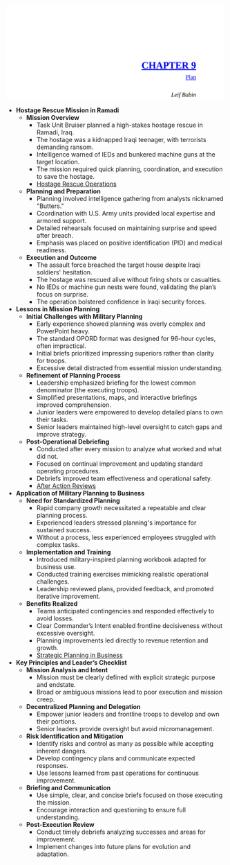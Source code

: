 ![EO-ch09-planning](EO-ch09-planning.best.png)

- **Hostage Rescue Mission in Ramadi**
  - **Mission Overview**
    - Task Unit Bruiser planned a high-stakes hostage rescue in Ramadi, Iraq.
    - The hostage was a kidnapped Iraqi teenager, with terrorists demanding ransom.
    - Intelligence warned of IEDs and bunkered machine guns at the target location.
    - The mission required quick planning, coordination, and execution to save the hostage.
    - [Hostage Rescue Operations](https://www.usni.org/magazines/proceedings/2005-06/high-risk-hostage-rescue)  
  - **Planning and Preparation**
    - Planning involved intelligence gathering from analysts nicknamed "Butters."
    - Coordination with U.S. Army units provided local expertise and armored support.
    - Detailed rehearsals focused on maintaining surprise and speed after breach.
    - Emphasis was placed on positive identification (PID) and medical readiness.
  - **Execution and Outcome**
    - The assault force breached the target house despite Iraqi soldiers' hesitation.
    - The hostage was rescued alive without firing shots or casualties.
    - No IEDs or machine gun nests were found, validating the plan’s focus on surprise.
    - The operation bolstered confidence in Iraqi security forces.
- **Lessons in Mission Planning**
  - **Initial Challenges with Military Planning**
    - Early experience showed planning was overly complex and PowerPoint heavy.
    - The standard OPORD format was designed for 96-hour cycles, often impractical.
    - Initial briefs prioritized impressing superiors rather than clarity for troops.
    - Excessive detail distracted from essential mission understanding.
  - **Refinement of Planning Process**
    - Leadership emphasized briefing for the lowest common denominator (the executing troops).
    - Simplified presentations, maps, and interactive briefings improved comprehension.
    - Junior leaders were empowered to develop detailed plans to own their tasks.
    - Senior leaders maintained high-level oversight to catch gaps and improve strategy.
  - **Post-Operational Debriefing**
    - Conducted after every mission to analyze what worked and what did not.
    - Focused on continual improvement and updating standard operating procedures.
    - Debriefs improved team effectiveness and operational safety.
    - [After Action Reviews](https://www.armyupress.army.mil/Journals/NCO-Journal/Archives/2015/April/After-Action-Review/)  
- **Application of Military Planning to Business**
  - **Need for Standardized Planning**
    - Rapid company growth necessitated a repeatable and clear planning process.
    - Experienced leaders stressed planning's importance for sustained success.
    - Without a process, less experienced employees struggled with complex tasks.
  - **Implementation and Training**
    - Introduced military-inspired planning workbook adapted for business use.
    - Conducted training exercises mimicking realistic operational challenges.
    - Leadership reviewed plans, provided feedback, and promoted iterative improvement.
  - **Benefits Realized**
    - Teams anticipated contingencies and responded effectively to avoid losses.
    - Clear Commander’s Intent enabled frontline decisiveness without excessive oversight.
    - Planning improvements led directly to revenue retention and growth.
    - [Strategic Planning in Business](https://hbr.org/2018/01/the-right-way-to-plan-for-the-future)  
- **Key Principles and Leader’s Checklist**
  - **Mission Analysis and Intent**
    - Mission must be clearly defined with explicit strategic purpose and endstate.
    - Broad or ambiguous missions lead to poor execution and mission creep.
  - **Decentralized Planning and Delegation**
    - Empower junior leaders and frontline troops to develop and own their portions.
    - Senior leaders provide oversight but avoid micromanagement.
  - **Risk Identification and Mitigation**
    - Identify risks and control as many as possible while accepting inherent dangers.
    - Develop contingency plans and communicate expected responses.
    - Use lessons learned from past operations for continuous improvement.
  - **Briefing and Communication**
    - Use simple, clear, and concise briefs focused on those executing the mission.
    - Encourage interaction and questioning to ensure full understanding.
  - **Post-Execution Review**
    - Conduct timely debriefs analyzing successes and areas for improvement.
    - Implement changes into future plans for evolution and adaptation.
